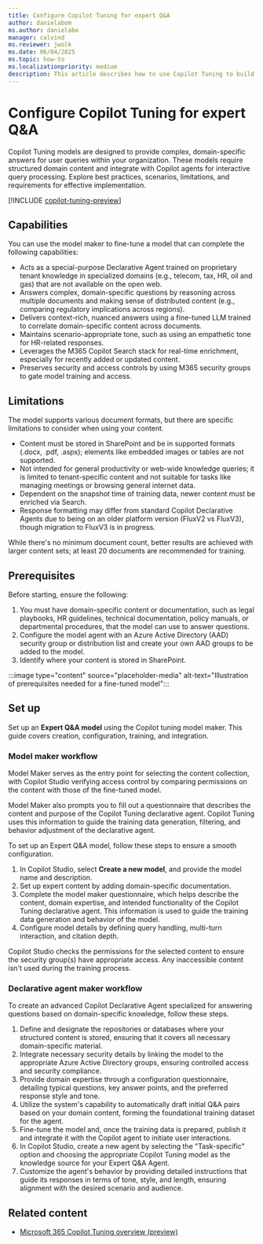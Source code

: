 ```yaml
---
title: Configure Copilot Tuning for expert Q&A
author: danielabom
ms.author: danielabo
manager: calvind
ms.reviewer: jwolk
ms.date: 06/04/2025
ms.topic: how-to
ms.localizationpriority: medium
description: This article describes how to use Copilot Tuning to build an AI model for expert Q&A.
---
```


# Configure Copilot Tuning for expert Q&A

Copilot Tuning models are designed to provide complex, domain-specific answers for user queries within your organization. These models require structured domain content and integrate with Copilot agents for interactive query processing. Explore best practices, scenarios, limitations, and requirements for effective implementation.

[!INCLUDE [copilot-tuning-preview](includes/copilot-tuning-preview.md)]

## Capabilities

You can use the model maker to fine-tune a model that can complete the following capabilities:

- Acts as a special-purpose Declarative Agent trained on proprietary tenant knowledge in specialized domains (e.g., telecom, tax, HR, oil and gas) that are not available on the open web.
- Answers complex, domain-specific questions by reasoning across multiple documents and making sense of distributed content (e.g., comparing regulatory implications across regions).
- Delivers context-rich, nuanced answers using a fine-tuned LLM trained to correlate domain-specific content across documents.
- Maintains scenario-appropriate tone, such as using an empathetic tone for HR-related responses.
- Leverages the M365 Copilot Search stack for real-time enrichment, especially for recently added or updated content.
- Preserves security and access controls by using M365 security groups to gate model training and access.

## Limitations

The model supports various document formats, but there are specific limitations to consider when using your content.

- Content must be stored in SharePoint and be in supported formats (.docx, .pdf, .aspx); elements like embedded images or tables are not supported.
- Not intended for general productivity or web-wide knowledge queries; it is limited to tenant-specific content and not suitable for tasks like managing meetings or browsing general internet data.
- Dependent on the snapshot time of training data, newer content must be enriched via Search.
- Response formatting may differ from standard Copilot Declarative Agents due to being on an older platform version (FluxV2 vs FluxV3), though migration to FluxV3 is in progress.

While there's no minimum document count, better results are achieved with larger content sets; at least 20 documents are recommended for training.

## Prerequisites

Before starting, ensure the following:

1. You must have domain-specific content or documentation, such as legal playbooks, HR guidelines, technical documentation, policy manuals, or departmental procedures, that the model can use to answer questions.
2. Configure the model agent with an Azure Active Directory (AAD) security group or distribution list and create your own AAD groups to be added to the model.
3. Identify where your content is stored in SharePoint.

:::image type="content" source="placeholder-media" alt-text="Illustration of prerequisites needed for a fine-tuned model":::

## Set up

Set up an **Expert Q&A model** using the Copilot tuning model maker. This guide covers creation, configuration, training, and integration.

### Model maker workflow

Model Maker serves as the entry point for selecting the content collection, with Copilot Studio verifying access control by comparing permissions on the content with those of the fine-tuned model.

Model Maker also prompts you to fill out a questionnaire that describes the content and purpose of the Copilot  Tuning declarative agent. Copilot Tuning uses this information to guide the training data generation, filtering, and behavior adjustment of the declarative agent.

To set up an Expert Q&A model, follow these steps to ensure a smooth configuration.

1. In Copilot Studio, select **Create a new model**, and provide the model name and description.
1. Set up expert content by adding domain-specific documentation.
1. Complete the model maker questionnaire, which helps describe the content, domain expertise, and intended functionality of the Copilot Tuning declarative agent. This information is used to guide the training data generation and behavior of the model.
1. Configure model details by defining query handling, multi-turn interaction, and citation depth.

Copilot Studio checks the permissions for the selected content to ensure the security group(s) have appropriate access. Any inaccessible content isn't used during the training process.

### Declarative agent maker workflow

To create an advanced Copilot Declarative Agent specialized for answering questions based on domain-specific knowledge, follow these steps.

1. Define and designate the repositories or databases where your structured content is stored, ensuring that it covers all necessary domain-specific material.
1. Integrate necessary security details by linking the model to the appropriate Azure Active Directory groups, ensuring controlled access and security compliance.
1. Provide domain expertise through a configuration questionnaire, detailing typical questions, key answer points, and the preferred response style and tone.
1. Utilize the system's capability to automatically draft initial Q&A pairs based on your domain content, forming the foundational training dataset for the agent.
1. Fine-tune the model and, once the training data is prepared, publish it and integrate it with the Copilot agent to initiate user interactions.
1. In Copilot Studio, create a new agent by selecting the "Task-specific" option and choosing the appropriate Copilot Tuning model as the knowledge source for your Expert Q&A Agent.
1. Customize the agent's behavior by providing detailed instructions that guide its responses in terms of tone, style, and length, ensuring alignment with the desired scenario and audience.

## Related content

- [Microsoft 365 Copilot Tuning overview (preview)](copilot-tuning-overview.md)
